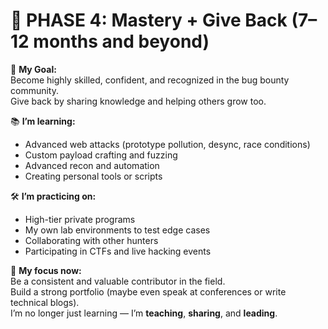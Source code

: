 # 🧠 PHASE 4: Mastery + Give Back (7–12 months and beyond)

🎯 **My Goal:**  
Become highly skilled, confident, and recognized in the bug bounty community.  
Give back by sharing knowledge and helping others grow too.

📚 **I’m learning:**  
- Advanced web attacks (prototype pollution, desync, race conditions)  
- Custom payload crafting and fuzzing  
- Advanced recon and automation  
- Creating personal tools or scripts

🛠 **I’m practicing on:**  
- High-tier private programs  
- My own lab environments to test edge cases  
- Collaborating with other hunters  
- Participating in CTFs and live hacking events

🧠 **My focus now:**  
Be a consistent and valuable contributor in the field.  
Build a strong portfolio (maybe even speak at conferences or write technical blogs).  
I’m no longer just learning — I’m **teaching**, **sharing**, and **leading**.
